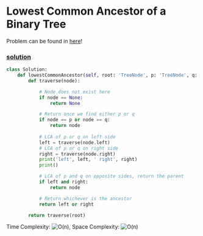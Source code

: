 # Lowest Common Ancestor of a Binary Tree

Problem can be found in [here](https://leetcode.com/problems/lowest-common-ancestor-of-a-binary-tree/)!

### [solution](/BinaryTree/236-LowestCommonAncestor/solution.py)

```python
class Solution:
    def lowestCommonAncestor(self, root: 'TreeNode', p: 'TreeNode', q: 'TreeNode') -> 'TreeNode':
        def traverse(node): 

            # Node does not exist here
            if node == None: 
                return None

            # Return once we find either p or q
            if node == p or node == q:
                return node
            
            # LCA of p or q on left side
            left = traverse(node.left) 
            # LCA of p or q on right side
            right = traverse(node.right) 
            print('left', left, ' right', right)
            print()

            # LCA of p and q on opposite sides, return the parent
            if left and right: 
                return node

            # Return whichever is the ancestor
            return left or right 

        return traverse(root)
```

Time Complexity: ![O(n)](<https://latex.codecogs.com/svg.image?\inline&space;O(n)>), Space Complexity: ![O(n)](<https://latex.codecogs.com/svg.image?\inline&space;O(n)>)